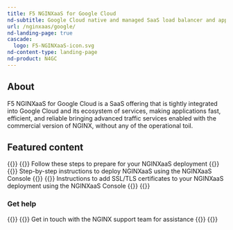 ```yaml
---
title: F5 NGINXaaS for Google Cloud
nd-subtitle: Google Cloud native and managed SaaS load balancer and application delivery service powered by commercial grade NGINX
url: /nginxaas/google/
nd-landing-page: true
cascade:
  logo: F5-NGINXaaS-icon.svg
nd-content-type: landing-page
nd-product: N4GC
---
```


## About

F5 NGINXaaS for Google Cloud is a SaaS offering that is tightly integrated
into Google Cloud and its ecosystem of services, making applications fast, efficient,
and reliable bringing advanced traffic services enabled with the commercial version of NGINX, without any of the operational toil.

## Featured content

{{<card-section showAsCards="true" isFeaturedSection="true">}}
  {{<card title="Prerequisites" titleUrl="/nginxaas/google/getting-started/prerequisites/" icon="power">}}
    Follow these steps to prepare for your NGINXaaS deployment
  {{</card>}}
  {{<card title="Create a deployment" titleUrl="/nginxaas/google/getting-started/create-deployment/deploy-console/" icon="cloud-upload">}}
    Step-by-step instructions to deploy NGINXaaS using the NGINXaaS Console
  {{</card>}}
  {{<card title="Add certificates" titleUrl="/nginxaas/google/getting-started/ssl-tls-certificates/ssl-tls-certificates-console/" icon="lock">}}
    Instructions to add SSL/TLS certificates to your NGINXaaS deployment using the NGINXaaS Console
  {{</card>}}
{{</card-section>}}

### Get help


{{<card-section showAsCards="true" >}}
  {{<card title="Get help" titleUrl="/nginxaas/google/get-help/" icon="wallet">}}
    Get in touch with the NGINX support team for assistance
  {{</card>}}
{{</card-section>}}

